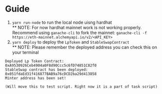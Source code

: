 # Guide

1. `yarn run-node` to run the local node uisng hardhat  
   \*\* NOTE: For now hardhat mainnet work is not working properly. Recommend using `ganache-cli` to fork the mainnet: `ganache-cli -f https://eth-mainnet.alchemyapi.io/v2/<API_KEY>`
2. `yarn deploy` to deploy the `LpToken` and `StableSwapContract`  
   \*\* NOTE: Please remember the deployed address you can check this on your terminal

```Deploying contracts with the account: 0x11D70f3cFd7f5e9B77640cBb522eB9299cFf5aCd
Deployed Lp Token Contract:  0xA9530926Ceb4904a0F8d90Ccc5c6fD74851C82f0
StableSwap contract has been deployed:  0x051fdaEd31f416877BAB9a76cDCD2ba29d413858
Minter address has been set!

(Will move this to test script. Right now it is a part of task script)
```
